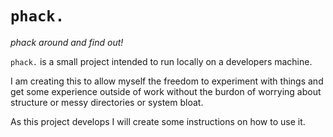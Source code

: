 # `phack.`
*phack around and find out!*

`phack.` is a small project intended to run locally on a developers machine.

I am creating this to allow myself the freedom to experiment with things and get some
experience outside of work without the burdon of worrying about structure or
messy directories or system bloat.

As this project develops I will create some instructions on how to use it.
